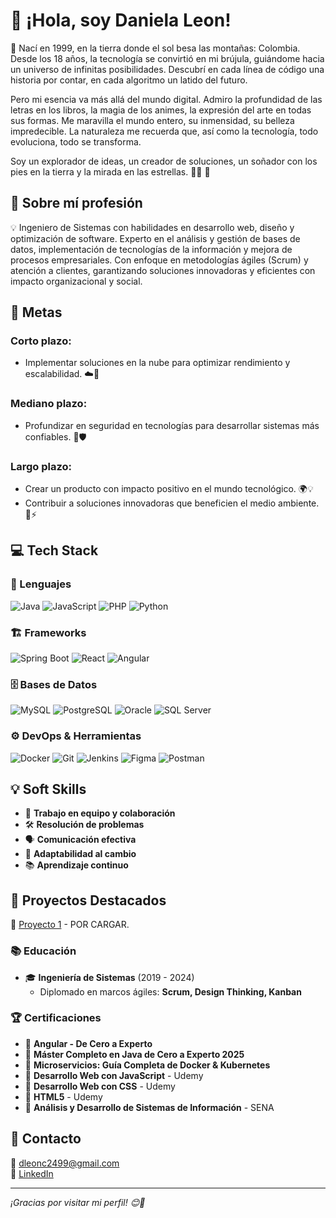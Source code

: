 # 👋 ¡Hola, soy **Daniela Leon**!

🌌 Nací en 1999, en la tierra donde el sol besa las montañas: Colombia. Desde los 18 años, la tecnología se convirtió en mi brújula, guiándome hacia un universo de infinitas posibilidades. Descubrí en cada línea de código una historia por contar, en cada algoritmo un latido del futuro.

Pero mi esencia va más allá del mundo digital. Admiro la profundidad de las letras en los libros, la magia de los animes, la expresión del arte en todas sus formas. Me maravilla el mundo entero, su inmensidad, su belleza impredecible. La naturaleza me recuerda que, así como la tecnología, todo evoluciona, todo se transforma.

Soy un explorador de ideas, un creador de soluciones, un soñador con los pies en la tierra y la mirada en las estrellas. 🚀✨ 🚀  

## 🏅 Sobre mí profesión
💡 Ingeniero de Sistemas con habilidades en desarrollo web, diseño y optimización de software. Experto en el análisis y gestión de bases de datos, implementación de tecnologías de la información y mejora de procesos empresariales. Con enfoque en metodologías ágiles (Scrum) y atención a clientes, garantizando soluciones innovadoras y eficientes con impacto organizacional y social.

## 🎯 Metas  

###  **Corto plazo:** 
   - Implementar soluciones en la nube para optimizar rendimiento y escalabilidad. ☁️🚀  
###  **Mediano plazo:**
   - Profundizar en seguridad en tecnologías para desarrollar sistemas más confiables. 🔐🛡️  
###  **Largo plazo:**  
   - Crear un producto con impacto positivo en el mundo tecnológico. 🌍💡  
   - Contribuir a soluciones innovadoras que beneficien el medio ambiente. 🌱⚡  

## 💻 Tech Stack  

### 🚀 Lenguajes  
![Java](https://img.shields.io/badge/Java-%23ED8B00.svg?style=for-the-badge&logo=openjdk&logoColor=white)  ![JavaScript](https://img.shields.io/badge/JavaScript-%23F7DF1E.svg?style=for-the-badge&logo=javascript&logoColor=black)  ![PHP](https://img.shields.io/badge/PHP-%23777BB4.svg?style=for-the-badge&logo=php&logoColor=white)  ![Python](https://img.shields.io/badge/Python-%233776AB.svg?style=for-the-badge&logo=python&logoColor=white)  

### 🏗 Frameworks  
![Spring Boot](https://img.shields.io/badge/Spring%20Boot-%236DB33F.svg?style=for-the-badge&logo=springboot&logoColor=white)  ![React](https://img.shields.io/badge/React-%2361DAFB.svg?style=for-the-badge&logo=react&logoColor=black)  ![Angular](https://img.shields.io/badge/Angular-%23DD0031.svg?style=for-the-badge&logo=angular&logoColor=white)  

### 🗄 Bases de Datos  
![MySQL](https://img.shields.io/badge/MySQL-%2300f.svg?style=for-the-badge&logo=mysql&logoColor=white)  ![PostgreSQL](https://img.shields.io/badge/PostgreSQL-%23316192.svg?style=for-the-badge&logo=postgresql&logoColor=white)  ![Oracle](https://img.shields.io/badge/Oracle-%23F80000.svg?style=for-the-badge&logo=oracle&logoColor=white)  ![SQL Server](https://img.shields.io/badge/SQL%20Server-%23CC2927.svg?style=for-the-badge&logo=microsoftsqlserver&logoColor=white)  

### ⚙️ DevOps & Herramientas  
![Docker](https://img.shields.io/badge/Docker-%230081CB.svg?style=for-the-badge&logo=docker&logoColor=white)  ![Git](https://img.shields.io/badge/Git-%23F05033.svg?style=for-the-badge&logo=git&logoColor=white)  ![Jenkins](https://img.shields.io/badge/Jenkins-%23D24939.svg?style=for-the-badge&logo=jenkins&logoColor=white)  ![Figma](https://img.shields.io/badge/Figma-%23F24E1E.svg?style=for-the-badge&logo=figma&logoColor=white)  ![Postman](https://img.shields.io/badge/Postman-%23FF6C37.svg?style=for-the-badge&logo=postman&logoColor=white)  

## 💡 Soft Skills  

- 🤝 **Trabajo en equipo y colaboración**  
- 🛠️ **Resolución de problemas**  
- 🗣️ **Comunicación efectiva**  
- 🔄 **Adaptabilidad al cambio**  
- 📚 **Aprendizaje continuo**  

## 📌 Proyectos Destacados  
🔹 [Proyecto 1](https://github.com/usuario/proyecto1) - POR CARGAR.  

### 📚 Educación  
- 🎓 **Ingeniería de Sistemas** (2019 - 2024)  
  - Diplomado en marcos ágiles: **Scrum, Design Thinking, Kanban**  

### 🏆 Certificaciones  
- 📜 **Angular - De Cero a Experto**  
- 📜 **Máster Completo en Java de Cero a Experto 2025**  
- 📜 **Microservicios: Guía Completa de Docker & Kubernetes**  
- 📜 **Desarrollo Web con JavaScript** - Udemy  
- 📜 **Desarrollo Web con CSS** - Udemy  
- 📜 **HTML5** - Udemy  
- 📜 **Análisis y Desarrollo de Sistemas de Información** - SENA  


## 📩 Contacto  
📧 [dleonc2499@gmail.com](mailto:dleonc2499@gmail.com)  
💼 [LinkedIn](https://www.linkedin.com/in/daniela-le%C3%B3n-cantero-9b0a43170/)  


---

_¡Gracias por visitar mi perfil! 😊🚀_

